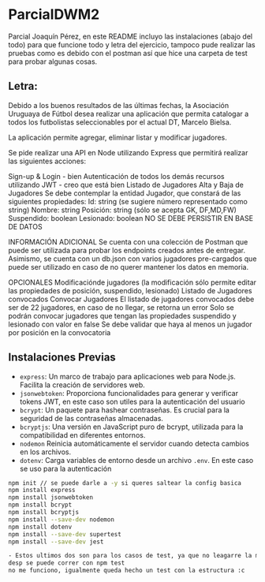 # ParcialDWM2
Parcial Joaquín Pérez, en este README incluyo las instalaciones (abajo del todo) para que funcione todo y letra del ejercicio, tampoco pude realizar las pruebas como es debido con el postman así que hice una carpeta de test para probar algunas cosas.

## Letra:

Debido a los buenos resultados de las últimas fechas, la Asociación Uruguaya de Fútbol desea realizar una aplicación que permita catalogar a todos los futbolistas seleccionables por el actual DT, Marcelo Bielsa.

La aplicación permite agregar, eliminar listar y modificar jugadores. 

Se pide realizar una API en Node utilizando Express que permitirá realizar las siguientes acciones: 

Sign-up & Login - bien
Autenticación de todos los demás recursos utilizando JWT - creo que está bien
Listado de Jugadores
Alta y Baja de Jugadores
Se debe contemplar la entidad Jugador, que constará de las siguientes propiedades:
Id: string (se sugiere número representado como string)
Nombre: string
Posición: string (sólo se acepta GK, DF,MD,FW)
Suspendido: boolean
Lesionado: boolean
NO SE DEBE PERSISTIR EN BASE DE DATOS

INFORMACIÓN ADICIONAL
Se cuenta con una colección de Postman que puede ser utilizada para probar los endpoints creados antes de entregar. Asimismo, se cuenta con un db.json con varios jugadores pre-cargados que puede ser utilizado en caso de no querer mantener los datos en memoria.

OPCIONALES
Modificaciónde jugadores (la modificación sólo permite editar las propiedades de posición, suspendido, lesionado)
Listado de Jugadores convocados
Convocar Jugadores
El listado de jugadores convocados debe ser de 22 jugadores, en caso de no llegar, se retorna un error
Solo se podrán convocar jugadores que tengan las propiedades suspendido y lesionado con valor en false
Se debe validar que haya al menos un jugador por posición en la convocatoria
## Instalaciones Previas

- `express`: Un marco de trabajo para aplicaciones web para Node.js. Facilita la creación de servidores web.
- `jsonwebtoken`: Proporciona funcionalidades para generar y verificar tokens JWT, en este caso son utiles para la autenticación del usuario
- `bcrypt`: Un paquete para hashear contraseñas. Es crucial para la seguridad de las contraseñas almacenadas.
- `bcryptjs`: Una versión en JavaScript puro de bcrypt, utilizada para la compatibilidad en diferentes entornos.
- `nodemon` Reinicia automáticamente el servidor cuando detecta cambios en los archivos.
- `dotenv`: Carga variables de entorno desde un archivo `.env`. En este caso se uso para la autenticación 

```bash
npm init // se puede darle a -y si queres saltear la config basica
npm install express
npm install jsonwebtoken
npm install bcrypt
npm install bcryptjs
npm install --save-dev nodemon
npm install dotenv
npm install --save-dev supertest
npm install --save-dev jest 

- Estos ultimos dos son para los casos de test, ya que no leagarre la mano a postman y encontré esta forma para realizar pruebas, es más complejo por lo cual no voy a probar muchos metodos.
desp se puede correr con npm test
no me funciono, igualmente queda hecho un test con la estructura :c


